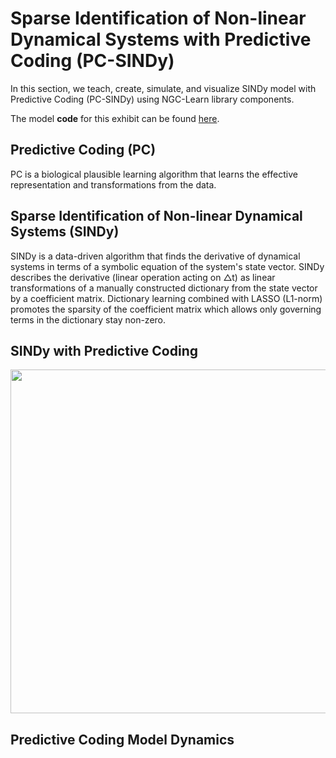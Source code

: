 # Sparse Identification of Non-linear Dynamical Systems with Predictive Coding (PC-SINDy)

In this section, we teach, create, simulate, and visualize SINDy model with Predictive Coding (PC-SINDy) using NGC-Learn library components.







The model **code** for this exhibit can be found [here](https://github.com/NACLab/pc_sindy.py).


## Predictive Coding (PC)
PC is a biological plausible learning algorithm that learns the effective representation and transformations from the data. 


## Sparse Identification of Non-linear Dynamical Systems (SINDy)
SINDy is a data-driven algorithm that finds the derivative of dynamical systems in terms of a symbolic equation of the system's state vector. 
SINDy describes the derivative (linear operation acting on △t) as linear transformations
of a manually constructed dictionary from the state vector by a coefficient matrix.
Dictionary learning combined with LASSO (L1-norm) promotes the sparsity of the coefficient matrix
which allows only governing terms in the dictionary stay non-zero.


## SINDy with Predictive Coding 

<p align="center">
  <img src="" width="550" title="">
</p>

## Predictive Coding Model Dynamics
